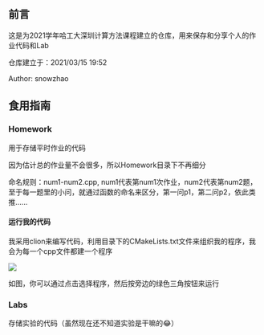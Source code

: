 ## 前言

这是为2021学年哈工大深圳计算方法课程建立的仓库，用来保存和分享个人的作业代码和Lab

仓库建立于：2021/03/15 19:52

Author: snowzhao

## 食用指南

### Homework

用于存储平时作业的代码

因为估计总的作业量不会很多，所以Homework目录下不再细分

命名规则：num1-num2.cpp, num1代表第num1次作业，num2代表第num2题，至于每一题里的小问，就通过函数的命名来区分，第一问p1，第二问p2，依此类推......

#### 运行我的代码

我采用clion来编写代码，利用目录下的CMakeLists.txt文件来组织我的程序，我会为每一个cpp文件都建一个程序

![](https://gitee.com/snow_zhao/img/raw/master/img/20210315200356.png)

如图，你可以通过点击选择程序，然后按旁边的绿色三角按钮来运行

### Labs

存储实验的代码（虽然现在还不知道实验是干嘛的:joy:）

